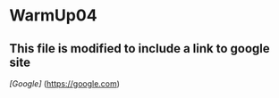 # WarmUp04
## This file is modified to include a link to google site

*[Google]* (https://google.com)